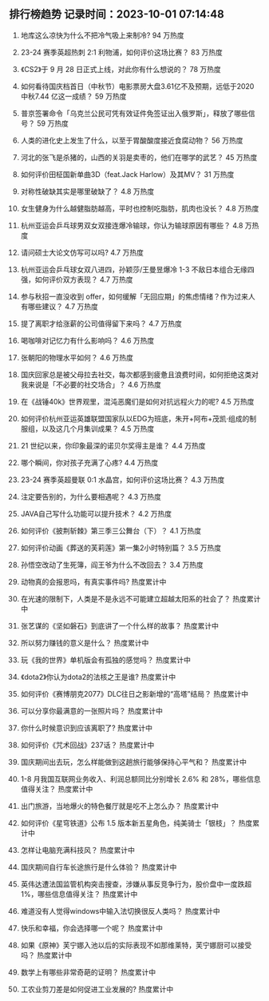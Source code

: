 
## 排行榜趋势 记录时间：2023-10-01 07:14:48
  
  1. 地库这么凉快为什么不把冷气吸上来制冷? 94 万热度
    
  2. 23-24 赛季英超热刺 2:1 利物浦，如何评价这场比赛？ 83 万热度
    
  3. 《CS2》于 9 月 28 日正式上线，对此你有什么想说的？ 78 万热度
    
  4. 如何看待国庆档首日（中秋节）电影票房大盘3.61亿不及预期，远低于2020中秋7.44 亿这一成绩？ 59 万热度
    
  5. 普京签署命令「乌克兰公民可凭有效证件免签证出入俄罗斯」，释放了哪些信号？ 59 万热度
    
  6. 人类的进化史上发生了什么，以至于胃酸酸度接近食腐动物？ 56 万热度
    
  7. 河北的张飞是杀猪的，山西的关羽是卖枣的，他们在哪学的武艺？ 45 万热度
    
  8. 如何评价田柾国新单曲3D（feat.Jack Harlow）及其MV？ 31 万热度
    
  9. 对称性破缺其实是哪里破缺了？ 4.8 万热度
    
  10. 女生健身为什么越健脂肪越高，平时也控制吃脂肪，肌肉也没长？ 4.8 万热度
    
  11. 杭州亚运会乒乓球男双女双接连爆冷输球，你认为输球原因有哪些？ 4.8 万热度
    
  12. 请问硕士大论文仿写可以吗? 4.7 万热度
    
  13. 杭州亚运会乒乓球女双八进四，孙颖莎/王曼昱爆冷 1-3 不敌日本组合无缘四强，如何评价双方表现？ 4.7 万热度
    
  14. 参与秋招一直没收到 offer，如何缓解「无回应期」的焦虑情绪？作为过来人有哪些建议？ 4.7 万热度
    
  15. 提了离职才给涨薪的公司值得留下来吗？ 4.7 万热度
    
  16. 喝咖啡对记忆力有什么影响吗？ 4.6 万热度
    
  17. 张朝阳的物理水平如何？ 4.6 万热度
    
  18. 国庆回家总是被父母拉去社交，每次都感到疲惫且浪费时间，如何拒绝这类对我来说是「不必要的社交场合」？ 4.6 万热度
    
  19. 在《战锤40k》世界观里，混沌恶魔们是如何对抗远程火力的呢? 4.5 万热度
    
  20. 如何评价杭州亚运英雄联盟国家队以EDG为班底，朱开+阿布+茂凯·组成的制服组，以及这几个月集训成果？ 4.5 万热度
    
  21. 21 世纪以来，你印象最深的诺贝尔奖得主是谁？ 4.4 万热度
    
  22. 哪个瞬间，你对孩子充满了心疼? 4.4 万热度
    
  23. 23-24 赛季英超曼联 0:1 水晶宫，如何评价这场比赛？ 4.3 万热度
    
  24. 注定要告别的，为什么要相遇呢？ 4.3 万热度
    
  25. JAVA自己写什么功能可以提升技术？ 4.2 万热度
    
  26. 如何评价《披荆斩棘》第三季三公舞台（下）？ 4.1 万热度
    
  27. 如何评价动画《葬送的芙莉莲》第一集2小时特别篇？ 3.5 万热度
    
  28. 孙悟空改动了生死簿，阎王爷为什么不改回去？ 3.4 万热度
    
  29. 动物真的会报恩吗，有真实事件吗? 热度累计中
    
  30. 在光速的限制下，人类是不是永远不可能建立超越太阳系的社会了？ 热度累计中
    
  31. 张艺谋的《坚如磐石》到底讲了一个什么样的故事？ 热度累计中
    
  32. 所以努力赚钱的意义是什么？ 热度累计中
    
  33. 玩《我的世界》单机版会有孤独的感觉吗？ 热度累计中
    
  34. 《dota2》你认为dota2的法核之王是谁? 热度累计中
    
  35. 如何评价《赛博朋克2077》DLC往日之影新增的“高塔”结局？ 热度累计中
    
  36. 可以分享你最满意的一张照片吗？ 热度累计中
    
  37. 你什么时候意识到应该离职了? 热度累计中
    
  38. 如何评价《咒术回战》237话？ 热度累计中
    
  39. 国庆期间出去玩，怎么样能做到这趟旅行能够保持心平气和？ 热度累计中
    
  40. 1-8 月我国互联网业务收入、利润总额同比分别增长 2.6% 和 28%，哪些信息值得关注？ 热度累计中
    
  41. 出门旅游，当地爆火的特色餐厅就是吃不上怎么办？ 热度累计中
    
  42. 如何评价《星穹铁道》公布 1.5 版本新五星角色，纯美骑士「银枝」？ 热度累计中
    
  43. 怎样让电脑充满科技风？ 热度累计中
    
  44. 国庆期间自行车长途旅行是什么体验？ 热度累计中
    
  45. 英伟达遭法国监管机构突击搜查，涉嫌从事反竞争行为，股价盘中一度跌超 1%，哪些信息值得关注？ 热度累计中
    
  46. 难道没有人觉得windows中输入法切换很反人类吗？ 热度累计中
    
  47. 快乐和幸福，你会选择哪一个呢？ 热度累计中
    
  48. 如果《原神》芙宁娜入池以后的实际表现不如那维莱特，芙宁娜厨可以接受吗？ 热度累计中
    
  49. 数学上有哪些非常奇葩的证明？ 热度累计中
    
  50. 工农业剪刀差是如何促进工业发展的? 热度累计中
    